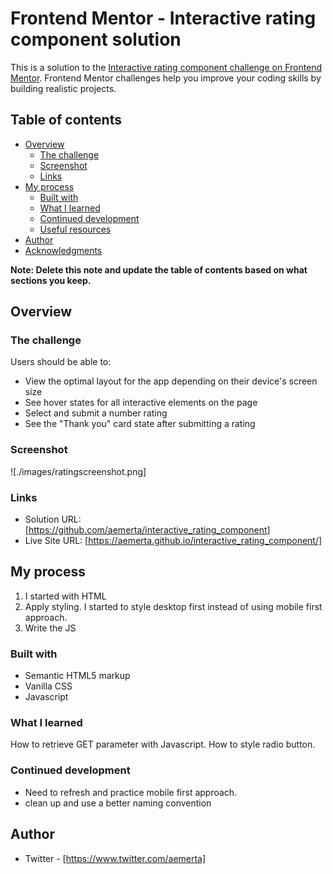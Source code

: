 # Frontend Mentor - Interactive rating component solution

This is a solution to the [Interactive rating component challenge on Frontend Mentor](https://www.frontendmentor.io/challenges/interactive-rating-component-koxpeBUmI). Frontend Mentor challenges help you improve your coding skills by building realistic projects. 

## Table of contents

- [Overview](#overview)
  - [The challenge](#the-challenge)
  - [Screenshot](#screenshot)
  - [Links](#links)
- [My process](#my-process)
  - [Built with](#built-with)
  - [What I learned](#what-i-learned)
  - [Continued development](#continued-development)
  - [Useful resources](#useful-resources)
- [Author](#author)
- [Acknowledgments](#acknowledgments)

**Note: Delete this note and update the table of contents based on what sections you keep.**

## Overview

### The challenge

Users should be able to:

- View the optimal layout for the app depending on their device's screen size
- See hover states for all interactive elements on the page
- Select and submit a number rating
- See the "Thank you" card state after submitting a rating

### Screenshot

![./images/ratingscreenshot.png]

### Links

- Solution URL: [https://github.com/aemerta/interactive_rating_component]
- Live Site URL: [https://aemerta.github.io/interactive_rating_component/]

## My process

1. I started with HTML
2. Apply styling. I started to style desktop first instead of using mobile first approach.
3. Write the JS

### Built with

- Semantic HTML5 markup
- Vanilla CSS 
- Javascript

### What I learned

How to retrieve GET parameter with Javascript.
How to style radio button.

### Continued development

- Need to refresh and practice mobile first approach.
- clean up and use a better naming convention


## Author

- Twitter - [https://www.twitter.com/aemerta]
